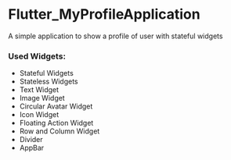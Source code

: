 # Flutter_MyProfileApplication

A simple application to show a profile of user with stateful widgets

### Used Widgets:
* Stateful Widgets
* Stateless Widgets
* Text Widget
* Image Widget
* Circular Avatar Widget
* Icon Widget
* Floating Action Widget
* Row and Column Widget
* Divider
* AppBar
